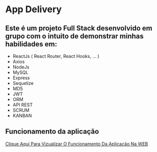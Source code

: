 # App Delivery

## Este é um projeto Full Stack desenvolvido em grupo com o intuito de demonstrar minhas habilidades em:

<ul>
  <li>ReactJs ( React Router, React Hooks, ... )</li>
  <li>Axios</li>
  <li>NodeJs</li>
  <li>MySQL</li>
  <li>Express</li>
  <li>Sequelize</li>
  <li>MD5</li>
  <li>JWT</li>
  <li>ORM</li>
  <li>API REST</li>
  <li>SCRUM</li>
  <li>KANBAN</li>
</ul>

## Funcionamento da aplicação

[Clique Aqui Para Vizualizar O Funcionamento Da Aplicação Na WEB](https://drive.google.com/file/d/1PwJ58zAk5IkNHn8fZsCgQQXb50K8KlYr/view?usp=share_link)
